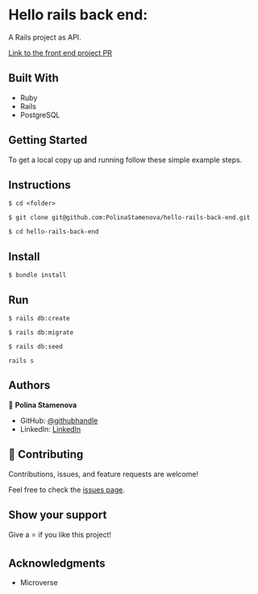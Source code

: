 # Hello rails back end:

A Rails project as API.

[Link to the front end project PR](https://github.com/PolinaStamenova/hello-rails-front-end-project/pull/2)

## Built With

- Ruby
- Rails
- PostgreSQL

## Getting Started

To get a local copy up and running follow these simple example steps.

## Instructions

```
$ cd <folder>
```

```
$ git clone git@github.com:PolinaStamenova/hello-rails-back-end.git
```

```
$ cd hello-rails-back-end
```

## Install

```
$ bundle install
```

## Run

```
$ rails db:create
```

```
$ rails db:migrate
```

```
$ rails db:seed
```

```
rails s
```

## Authors

👤 **Polina Stamenova**

- GitHub: [@githubhandle](https://github.com/PolinaStamenova)
- LinkedIn: [LinkedIn](https://www.linkedin.com/in/polina-stamenova-a60766112/)

## 🤝 Contributing

Contributions, issues, and feature requests are welcome!

Feel free to check the [issues page](https://github.com/PolinaStamenova/hello-rails-back-end/issues).

## Show your support

Give a ⭐️ if you like this project!

## Acknowledgments

- Microverse
